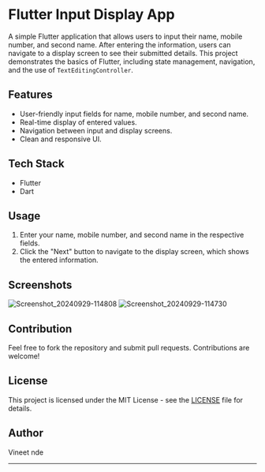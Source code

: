 # Flutter Input Display App

A simple Flutter application that allows users to input their name, mobile number, and second name. After entering the information, users can navigate to a display screen to see their submitted details. This project demonstrates the basics of Flutter, including state management, navigation, and the use of `TextEditingController`.

## Features
- User-friendly input fields for name, mobile number, and second name.
- Real-time display of entered values.
- Navigation between input and display screens.
- Clean and responsive UI.

## Tech Stack
- Flutter
- Dart


## Usage
1. Enter your name, mobile number, and second name in the respective fields.
2. Click the "Next" button to navigate to the display screen, which shows the entered information.

## Screenshots
![Screenshot_20240929-114808](https://github.com/user-attachments/assets/15c13fc7-4feb-4cb4-8ad7-5dd02ac2cc58)
![Screenshot_20240929-114730](https://github.com/user-attachments/assets/e7bb7b08-9b16-4c97-b757-28e9116eb31f)

## Contribution
Feel free to fork the repository and submit pull requests. Contributions are welcome!

## License
This project is licensed under the MIT License - see the [LICENSE](LICENSE) file for details.

## Author
Vineet nde

---
